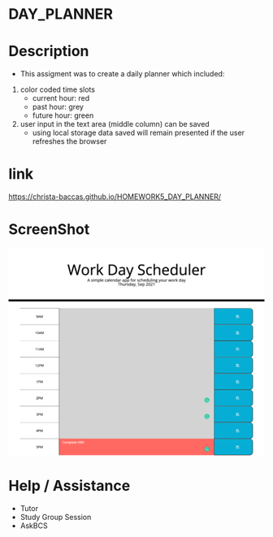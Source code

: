 # DAY_PLANNER
# Description
- This assigment was to create a daily planner which included:
1. color coded time slots
    - current hour: red
    - past hour: grey
    - future hour: green
2. user input in the text area (middle column) can be saved
    - using local storage data saved will remain presented if the user refreshes the browser

# link
https://christa-baccas.github.io/HOMEWORK5_DAY_PLANNER/

# ScreenShot
![alt tex](screencapture-10-0-1-5-60713-HOMEWORK5-DAY-PLANNER-index-html-2021-09-30-17_13_34.png)

# Help / Assistance
- Tutor
- Study Group Session
- AskBCS
